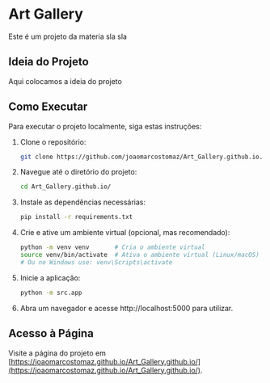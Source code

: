 
# Art Gallery

Este é um projeto da materia sla sla

## Ideia do Projeto

Aqui colocamos a ideia do projeto

## Como Executar

Para executar o projeto localmente, siga estas instruções:

1. Clone o repositório:

   ```bash
   git clone https://github.com/joaomarcostomaz/Art_Gallery.github.io.git

2. Navegue até o diretório do projeto:

   ```bash
   cd Art_Gallery.github.io/

3. Instale as dependências necessárias:
   ```bash
   pip install -r requirements.txt

4. Crie e ative um ambiente virtual (opcional, mas recomendado):
   ```bash
   python -m venv venv       # Cria o ambiente virtual
   source venv/bin/activate  # Ativa o ambiente virtual (Linux/macOS)
   # Ou no Windows use: venv\Scripts\activate

5. Inicie a aplicação:
   ```bash
   python -m src.app

6. Abra um navegador e acesse http://localhost:5000 para utilizar.

## Acesso à Página

Visite a página do projeto em [https://joaomarcostomaz.github.io/Art_Gallery.github.io/](https://joaomarcostomaz.github.io/Art_Gallery.github.io/).